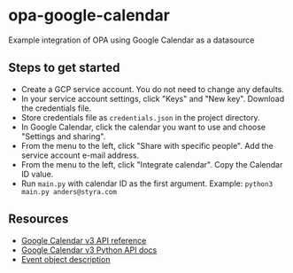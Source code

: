 # opa-google-calendar

Example integration of OPA using Google Calendar as a datasource

## Steps to get started

* Create a GCP service account. You do not need to change any defaults.
* In your service account settings, click "Keys" and "New key". Download the credentials file.
* Store credentials file as `credentials.json` in the project directory.
* In Google Calendar, click the calendar you want to use and choose "Settings and sharing".
* From the menu to the left, click "Share with specific people". Add the service account e-mail address.
* From the menu to the left, click "Integrate calendar". Copy the Calendar ID value.
* Run `main.py` with calendar ID as the first argument. Example: `python3 main.py anders@styra.com` 

## Resources

* [Google Calendar v3 API reference](https://developers.google.com/calendar/api/v3/reference)
* [Google Calendar v3 Python API docs](https://developers.google.com/resources/api-libraries/documentation/calendar/v3/python/latest/calendar_v3.events.html)
* [Event object description](https://developers.google.com/calendar/api/v3/reference/events)

